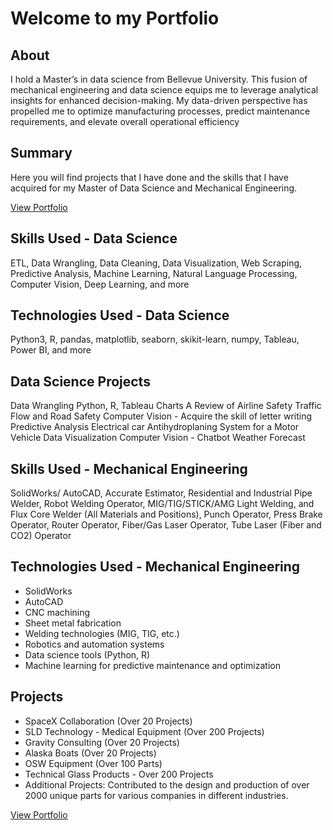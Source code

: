 
# Welcome to my Portfolio


## About
I hold a Master’s in data science from Bellevue University. This fusion of mechanical engineering and data science equips me to leverage analytical insights for enhanced decision-making. My data-driven perspective has propelled me to optimize manufacturing processes, predict maintenance requirements, and elevate overall operational efficiency

## Summary
Here you will find projects that I have done and the skills that I have acquired for my Master of Data Science and Mechanical Engineering.

[View Portfolio](https://rahimianyousof.wixsite.com/my-site-4)

## Skills Used - Data Science 
ETL, Data Wrangling, Data Cleaning, Data Visualization, Web Scraping, Predictive Analysis, Machine Learning, Natural Language Processing, Computer Vision, Deep Learning, and more

## Technologies Used - Data Science 
Python3, R, pandas, matplotlib, seaborn, skikit-learn, numpy, Tableau, Power BI, and more

## Data Science Projects
Data Wrangling
Python, R, Tableau Charts
A Review of Airline Safety
Traffic Flow and Road Safety
Computer Vision - Acquire the skill of letter writing
Predictive Analysis Electrical car
Antihydroplaning System for a Motor Vehicle
Data Visualization
Computer Vision - Chatbot
Weather Forecast

## Skills Used - Mechanical Engineering 
SolidWorks/ AutoCAD, Accurate Estimator, Residential and Industrial Pipe Welder, Robot Welding Operator, MIG/TIG/STICK/AMG Light Welding, and Flux Core Welder (All Materials and Positions), Punch Operator, Press Brake Operator, Router Operator, Fiber/Gas Laser Operator, Tube Laser (Fiber and CO2) Operator

## Technologies Used - Mechanical Engineering
- SolidWorks 
- AutoCAD
- CNC machining
- Sheet metal fabrication
- Welding technologies (MIG, TIG, etc.)
- Robotics and automation systems
- Data science tools (Python, R)
- Machine learning for predictive maintenance and optimization

## Projects
- SpaceX Collaboration (Over 20 Projects)
- SLD Technology - Medical Equipment (Over 200 Projects)
- Gravity Consulting (Over 20 Projects)
- Alaska Boats (Over 20 Projects)
- OSW Equipment (Over 100 Parts)
- Technical Glass Products - Over 200 Projects
- Additional Projects: Contributed to the design and production of over 2000 unique parts for various companies in different industries.




[View Portfolio](https://rahimianyousof.wixsite.com/my-site-4)

